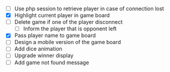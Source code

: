 -[ ] Use php session to retrieve player in case of connection lost
-[x] Highlight current player in game board
-[ ] Delete game if one of the player disconnect
    -[ ] Inform the player that is opponent left
-[x] Pass player name to game board
-[ ] Design a mobile version of the game board
-[ ] Add dice animation
-[ ] Upgrade winner display
-[ ] Add game not found message
